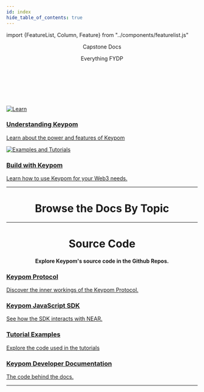 ```yaml
---
id: index
hide_table_of_contents: true
---
```

import {FeatureList, Column, Feature} from "../components/featurelist.js"

<center>
  <p class="pink-main-header-text"> Capstone Docs </p>
</center>
<center>
  <p class="white-main-subheader-text" > Everything FYDP </p>
</center>
<br></br>
<br></br>
<br></br>




<div class="container">
  <div class="row">
    <div class="col col--6">
      <a href="/docs/placeholder">
        <div class="card mb-3">
          <div class="card__image">
            <img src={require("/static/img/newMoonCrop2.png").default} alt="Learn" />
            <div class="card__body">
              <h3 class="small-bottom-padding-only">Understanding Keypom</h3>
                <p class="neutraltext">Learn about the power and features of Keypom</p>
            </div>
          </div>
        </div>
      </a>
    </div>
    <div class="col col--6">
      <a href="/docs/placeholder">
        <div class="card mb-3">
          <div class="card__image">
            <img src={require("/static/img/docs/homepage-banner-2.png").default} alt="Examples and Tutorials" />
            <div class="card__body">
              <h3 class="small-bottom-padding-only">Build with Keypom</h3>
                <p class="neutraltext">Learn how to use Keypom for your Web3 needs.</p>
            </div>
          </div>
        </div>
      </a>
    </div>
  </div>
</div>

<hr class="subsection" />

<center><h1 class="text-center big-title" > Browse the Docs By Topic </h1></center>

<FeatureList width = "100%">

  <Column title="Understanding Keypom" size ="3">
    <Feature url="../../docs/Concepts/KeypomProtocol/overview" title="What is Keypom?" subtitle="Learn the Basics of Keypom" image="docs/icons/key.png" />
    <Feature url="../../docs/Concepts/KeypomProtocol/GithubReadme/TypesOfDrops/introduction" title="Types of Drops" subtitle="Find out what you can send using Keypom" image="docs/icons/tutorials.png" />
    <Feature url="../../docs/Concepts/KeypomProtocol/GithubReadme/TypesOfDrops/drop-customization" title="Customize your Drops" subtitle="Learn to configure your Keypom drop" image="docs/icons/update.png" />
  </Column>

  <Column title="Use Cases" size="3">
    <Feature url="../../docs/Tutorials/Advanced/ticketing/introduction" title="Ticketing" subtitle="Power your next event with Keypom" image="docs/icons/nft.png" />
    <Feature url="../../docs/Tutorials/Advanced/daos/introduction" title="DAO Onboarding" subtitle="Level up your DAO with seamless onboarding" image="docs/icons/dao.png" />
    <Feature url="../../docs/TrialAccounts/introduction" title="Trial Accounts" subtitle="Web2 Onboarding in Web3" image="docs/icons/trial-accounts.png" />
    <Feature url="../../docs/Tutorials/BOS/welcome" title="Keypom on BOS" subtitle="Use Keypom in your BOS componets" image="docs/icons/bos.png" />

  </Column>

  <Column title="Beginner Tutorials" size="3">
    <Feature url="../../docs/Tutorials/Basics/simple-drops" title="Simple Drop" subtitle="Send $NEAR" image="docs/icons/random.png" />
    <Feature url="../../docs/Tutorials/Basics/nft-drops" title="Non-Fungible Token Drop" subtitle="Send Non-Fungible Tokens" image="docs/icons/near_place.png" />
    <Feature url="../../docs/Tutorials/Basics/ft-drops" title="Fungible Token Drop" subtitle="Send Fungible Tokens" image="docs/icons/ft.png" />
    <Feature url="../../docs/Tutorials/Basics/fc-drops" title="Function Call Drop" subtitle="Keypom's most customizable drop" image="docs/icons/oracle.png" />
  </Column>

  <Column title="Developer Documentation" size="3">
    <Feature url="docs/keypom-sdk/Core/welcome" title="Keypom TypeDocs" subtitle="Spin-up your first dApp" image="docs/icons/typedocs.png" />
    <Feature url="https://github.com/keypom/keypom-docs-examples" title="Tutorial Source Code" subtitle="Begin building with examples" image="docs/icons/code.png" />
    <Feature url="https://github.com/keypom/keypom-js" title="JavaScript SDK Repo" subtitle="Keypom SDK behind the scenes" image="mixed-logo.png" />
    <Feature url="https://docs.near.org/tools/near-api-js/quick-reference" title="NEAR-API-JS" subtitle="Interact with NEAR using JavaScript" image="docs/icons/near-api-js.png" />
  </Column>


</FeatureList>


---

<center><h1 class="text-center big-title" > Source Code </h1></center>
<center><h4 class="text-center big-title" > Explore Keypom's source code in the Github Repos. </h4></center>

<div class="container">
  <div class="row">
    <div class="col">
      <a href="https://github.com/keypom/keypom">
        <div class="card h-100">
          <div class="card__body">
            <h3 class="small-bottom-padding-only">Keypom Protocol</h3>
              <p class="neutraltext">Discover the inner workings of the Keypom Protocol.</p>
          </div>
        </div>
      </a>
    </div>
    <div class="col">
      <a href="https://github.com/keypom/keypom-js">
        <div class="card h-100">
          <div class="card__body">
            <h3 class="small-bottom-padding-only">Keypom JavaScript SDK</h3>
              <p class="neutraltext">See how the SDK interacts with NEAR.</p>
          </div>
        </div>
      </a>
    </div>
  </div>
   <div class="row">
    <div class="col">
      <a href="https://github.com/keypom/keypom-docs-examples">
        <div class="card h-100">
          <div class="card__body">
            <h3 class="small-bottom-padding-only">Tutorial Examples</h3>
              <p class="neutraltext">Explore the code used in the tutorials</p>
          </div>
        </div>
      </a>
    </div>
    <div class="col">
      <a href="https://github.com/keypom/keypom-docs">
        <div class="card h-100">
          <div class="card__body">
            <h3 class="small-bottom-padding-only">Keypom Developer Documentation</h3>
              <p class="neutraltext">The code behind the docs.</p>
          </div>
        </div>
      </a>
    </div>
  </div>
</div>

<hr class="subsection" />

<ContactUs />